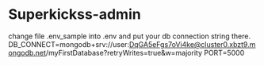 # Superkickss-admin
change file .env_sample into .env and put your db connection string there.
DB_CONNECT=mongodb+srv://user:DqGA5eFgs7oVi4ke@cluster0.xbzt9.mongodb.net/myFirstDatabase?retryWrites=true&w=majority
PORT=5000
